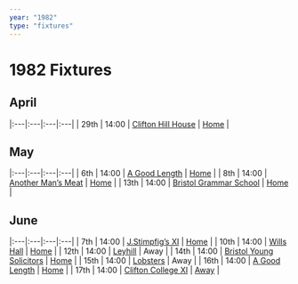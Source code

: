 ```yaml
---
year: "1982"
type: "fixtures"
---
```


# 1982 Fixtures

## April

|:---|:---|:---|:---|
| 29th | 14:00 | [Clifton Hill House](1982/1982-clifton-hill-house.md) | [Home](https://goo.gl/maps/TKf5ZBWfggmbtMNt5.md) |

## May

|:---|:---|:---|:---|
| 6th | 14:00 | [A Good Length](1982/1982-a-good-length.md) | [Home](https://goo.gl/maps/TKf5ZBWfggmbtMNt5.md) |
| 8th | 14:00 | [Another Man’s Meat](1982/1982-another-mans-meat.md) | [Home](https://goo.gl/maps/TKf5ZBWfggmbtMNt5.md) |
| 13th | 14:00 | [Bristol Grammar School](1982/1982-bristol-grammar-school.md) | [Home](https://goo.gl/maps/TKf5ZBWfggmbtMNt5.md) |

## June

|:---|:---|:---|:---|
| 7th | 14:00 | [J.Stimpfig’s XI](1982/1982-j-stimfigs-xi.md) | [Home](https://goo.gl/maps/TKf5ZBWfggmbtMNt5.md) |
| 10th | 14:00 | [Wills Hall](1982/1982-wills-hall.md) | [Home](https://goo.gl/maps/TKf5ZBWfggmbtMNt5.md) |
| 12th | 14:00 | [Leyhill](1982/1982-leyhill.md) | Away |
| 14th | 14:00 | [Bristol Young Solicitors](1982/1982-bristol-young-solicitors.md) | [Home](https://goo.gl/maps/TKf5ZBWfggmbtMNt5.md) |
| 15th | 14:00 | [Lobsters](1982/1982-lobsters.md) | Away |
| 16th | 14:00 | [A Good Length](1982/1982-a-good-length.md) | [Home](https://goo.gl/maps/TKf5ZBWfggmbtMNt5.md) |
| 17th | 14:00 | [Clifton College XI](1982/1982-clifton-college-xi.md) | [Away](https://goo.gl/maps/BhH3zz2H1YVCQRZ58.md) |